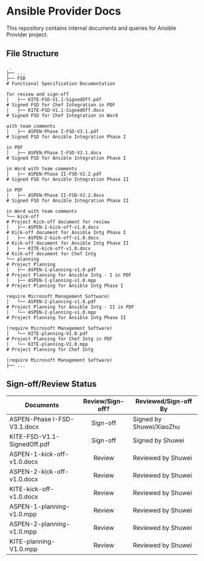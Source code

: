 # Ansible Provider Docs

This repository contains internal documents and queries for Ansible Provider project. 

## File Structure  
     .
    ├── ...
    ├── FSD                                                                 # Functional Specification Documentation 
                                                                                    for review and sign-off
    │   ├── KITE-FSD-V1.1-SignedOff.pdf                                     # Signed FSD for Chef Integration in PDF
    │   ├── KITE-FSD-V1.1-SignedOff.docx                                    # Signed FSD for Chef Integration in Word 
                                                                                    with team comments
	│   ├── ASPEN-Phase I-FSD-V3.1.pdf                                      # Signed FSD for Ansible Integration Phase I 
																					in PDF
    │   ├── ASPEN-Phase I-FSD-V3.1.docx                                     # Signed FSD for Ansible Integration Phase I 
                                                                                    in Word with team comments
	│   ├── ASPEN-Phase II-FSD-V2.2.pdf                                      # Signed FSD for Ansible Integration Phase II 
																					in PDF
    │   ├── ASPEN-Phase II-FSD-V2.2.docx                                     # Signed FSD for Ansible Integration Phase II 
                                                                                    in Word with team comments                                                                                
    └── kick-off                                                            # Project Kick-off document for review
    │   ├── ASPEN-1-kick-off-v1.0.docx                                      # Kick-off document for Ansible Intg Phase I
    │   ├── ASPEN-2-kick-off-v1.0.docx                                      # Kick-off document for Ansible Intg Phase II
    │   ├── KITE-kick-off-v1.0.docx                                         # Kick-off document for Chef Intg 
    └── planning                                                            # Project Planning
    │   ├── ASPEN-1-planning-v1.0.pdf                                       # Project Planning for Ansible Intg - I in PDF
    │   ├── ASPEN-1-planning-v1.0.mpp                                       # Project Planning for Ansible Intg Phase I 
                                                                                 require Microsoft Management Software) 
    │   └── ASPEN-2-planning-v1.0.pdf                                       # Project Planning for Ansible Intg - II in PDF
    │   └── ASPEN-2-planning-v1.0.mpp                                       # Project Planning for Ansible Intg Phase II  
                                                                                 (require Microsoft Management Software)
    │   └── KITE-planning-V1.0.pdf                                          # Project Planning for Chef Intg in PDF
    │   └── KITE-planning-V1.0.mpp                                          # Project Planning for Chef Intg  
                                                                                 (require Microsoft Management Software)      
    ├── ...
  
## Sign-off/Review Status
  
| Documents                                              |  Review/Sign-off?  |  Reviewed/Sign-off By |
|-------------------------------------------------       |:-----------------: |-----------------------|
| ASPEN-Phase I-FSD-V3.1.docx  				 |  Sign-off          |   Signed by Shuwei/XiaoZhu|
| KITE-FSD-V1.1-SignedOff.pdf                            |  Sign-off          |   Signed by Shuwei    |
| ASPEN-1-kick-off-v1.0.docx                             |  Review            |   Reviewed by Shuwei  | 
| ASPEN-2-kick-off-v1.0.docx                             |  Review            |   Reviewed by Shuwei  |
| KITE-kick-off-v1.0.docx                                |  Review            |   Reviewed by Shuwei  |
| ASPEN-1-planning-v1.0.mpp                              |  Review            |   Reviewed by Shuwei  |
| ASPEN-2-planning-v1.0.mpp                              |  Review            |   Reviewed by Shuwei  |
| KITE-planning-V1.0.mpp                                 |  Review            |   Reviewed by Shuwei  |




    
